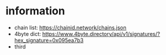 # information
- chain list: https://chainid.network/chains.json
- 4byte dict: https://www.4byte.directory/api/v1/signatures/?hex_signature=0x095ea7b3
- third
